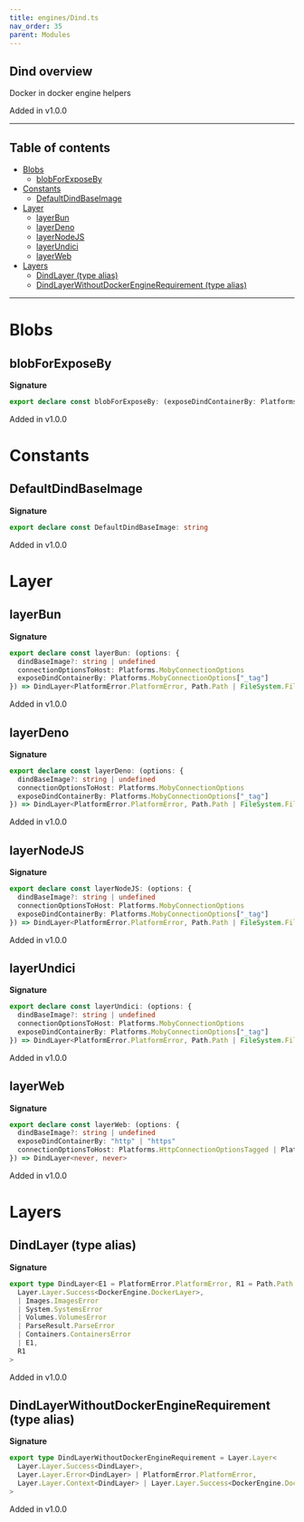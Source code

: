 ```yaml
---
title: engines/Dind.ts
nav_order: 35
parent: Modules
---
```


## Dind overview

Docker in docker engine helpers

Added in v1.0.0

---

<h2 class="text-delta">Table of contents</h2>

- [Blobs](#blobs)
  - [blobForExposeBy](#blobforexposeby)
- [Constants](#constants)
  - [DefaultDindBaseImage](#defaultdindbaseimage)
- [Layer](#layer)
  - [layerBun](#layerbun)
  - [layerDeno](#layerdeno)
  - [layerNodeJS](#layernodejs)
  - [layerUndici](#layerundici)
  - [layerWeb](#layerweb)
- [Layers](#layers)
  - [DindLayer (type alias)](#dindlayer-type-alias)
  - [DindLayerWithoutDockerEngineRequirement (type alias)](#dindlayerwithoutdockerenginerequirement-type-alias)

---

# Blobs

## blobForExposeBy

**Signature**

```ts
export declare const blobForExposeBy: (exposeDindContainerBy: Platforms.MobyConnectionOptions["_tag"]) => string
```

Added in v1.0.0

# Constants

## DefaultDindBaseImage

**Signature**

```ts
export declare const DefaultDindBaseImage: string
```

Added in v1.0.0

# Layer

## layerBun

**Signature**

```ts
export declare const layerBun: (options: {
  dindBaseImage?: string | undefined
  connectionOptionsToHost: Platforms.MobyConnectionOptions
  exposeDindContainerBy: Platforms.MobyConnectionOptions["_tag"]
}) => DindLayer<PlatformError.PlatformError, Path.Path | FileSystem.FileSystem>
```

Added in v1.0.0

## layerDeno

**Signature**

```ts
export declare const layerDeno: (options: {
  dindBaseImage?: string | undefined
  connectionOptionsToHost: Platforms.MobyConnectionOptions
  exposeDindContainerBy: Platforms.MobyConnectionOptions["_tag"]
}) => DindLayer<PlatformError.PlatformError, Path.Path | FileSystem.FileSystem>
```

Added in v1.0.0

## layerNodeJS

**Signature**

```ts
export declare const layerNodeJS: (options: {
  dindBaseImage?: string | undefined
  connectionOptionsToHost: Platforms.MobyConnectionOptions
  exposeDindContainerBy: Platforms.MobyConnectionOptions["_tag"]
}) => DindLayer<PlatformError.PlatformError, Path.Path | FileSystem.FileSystem>
```

Added in v1.0.0

## layerUndici

**Signature**

```ts
export declare const layerUndici: (options: {
  dindBaseImage?: string | undefined
  connectionOptionsToHost: Platforms.MobyConnectionOptions
  exposeDindContainerBy: Platforms.MobyConnectionOptions["_tag"]
}) => DindLayer<PlatformError.PlatformError, Path.Path | FileSystem.FileSystem>
```

Added in v1.0.0

## layerWeb

**Signature**

```ts
export declare const layerWeb: (options: {
  dindBaseImage?: string | undefined
  exposeDindContainerBy: "http" | "https"
  connectionOptionsToHost: Platforms.HttpConnectionOptionsTagged | Platforms.HttpsConnectionOptionsTagged
}) => DindLayer<never, never>
```

Added in v1.0.0

# Layers

## DindLayer (type alias)

**Signature**

```ts
export type DindLayer<E1 = PlatformError.PlatformError, R1 = Path.Path | FileSystem.FileSystem> = Layer.Layer<
  Layer.Layer.Success<DockerEngine.DockerLayer>,
  | Images.ImagesError
  | System.SystemsError
  | Volumes.VolumesError
  | ParseResult.ParseError
  | Containers.ContainersError
  | E1,
  R1
>
```

Added in v1.0.0

## DindLayerWithoutDockerEngineRequirement (type alias)

**Signature**

```ts
export type DindLayerWithoutDockerEngineRequirement = Layer.Layer<
  Layer.Layer.Success<DindLayer>,
  Layer.Layer.Error<DindLayer> | PlatformError.PlatformError,
  Layer.Layer.Context<DindLayer> | Layer.Layer.Success<DockerEngine.DockerLayer>
>
```

Added in v1.0.0
